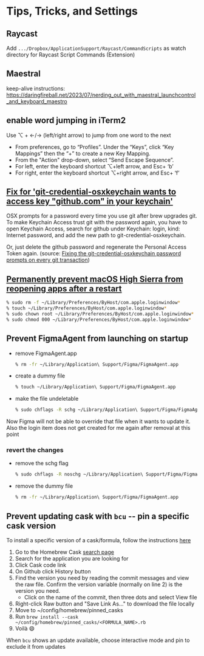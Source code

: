 # Tips, Tricks, and Settings

## Raycast

Add `.../Dropbox/ApplicationSupport/Raycast/CommandScripts` as watch directory for Raycast Script Commands (Extension)

## Maestral

keep-alive instructions: https://daringfireball.net/2023/07/nerding_out_with_maestral_launchcontrol_and_keyboard_maestro

## enable word jumping in iTerm2

Use ⌥ + <-/-> (left/right arrow) to jump from one word to the next

- From preferences, go to “Profiles”. Under the “Keys”, click “Key Mappings” then the “+” to create a new Key Mapping.
- From the "Action" drop-down, select “Send Escape Sequence”.
- For left, enter the keyboard shortcut ⌥+left arrow, and Esc+ ‘b’
- For right, enter the keyboard shortcut ⌥+right arrow, and Esc+ ‘f’

## [Fix for 'git-credential-osxkeychain wants to access key "github.com" in your keychain'](https://stackoverflow.com/a/71936715/662731)

OSX prompts for a password every time you use git after brew upgrades git. To make Keychain Access trust git with the password again, you have to open Keychain Access, search for github under Keychain: login, kind: Internet password, and add the new path to git-credential-osxkeychain.

Or, just delete the github password and regenerate the Personal Access Token again. (source: [Fixing the git-credential-osxkeychain password prompts on every git transaction](https://dominoc925.blogspot.com/2019/11/fixing-git-credential-osxkeychain.html))

## [Permanently prevent macOS High Sierra from reopening apps after a restart](https://apple.stackexchange.com/a/309140/234778)

```bash
% sudo rm -f ~/Library/Preferences/ByHost/com.apple.loginwindow*
% touch ~/Library/Preferences/ByHost/com.apple.loginwindow*
% sudo chown root ~/Library/Preferences/ByHost/com.apple.loginwindow*
% sudo chmod 000 ~/Library/Preferences/ByHost/com.apple.loginwindow*
```

## Prevent FigmaAgent from launching on startup

- remove FigmaAgent.app

    ```bash
    % rm -fr ~/Library/Application\ Support/Figma/FigmaAgent.app
    ```

- create a dummy file

    ```bash
    % touch ~/Library/Application\ Support/Figma/FigmaAgent.app
    ```

- make the file undeletable

    ```bash
    % sudo chflags -R schg ~/Library/Application\ Support/Figma/FigmaAgent.app
    ```

Now Figma will not be able to override that file when it wants to update it. Also the login item does not get created for me again after removal at this point

### revert the changes

- remove the schg flag

    ```bash
    % sudo chflags -R noschg ~/Library/Application\ Support/Figma/FigmaAgent.app
    ```

- remove the dummy file

    ```bash
    % rm -fr ~/Library/Application\ Support/Figma/FigmaAgent.app
    ```

## Prevent updating cask with `bcu` -- pin a specific cask version

To install a specific version of a cask/formula, follow the instructions [here](https://stackoverflow.com/a/66477916/662731)

1. Go to the Homebrew Cask [search page](https://formulae.brew.sh/cask/)
1. Search for the application you are looking for
1. Click Cask code link
1. On Github click History button
1. Find the version you need by reading the commit messages and view the raw file. Confirm the version variable (normally on line 2) is the version you need.
    - Click on the name of the commit, then three dots and select View file
1. Right-click Raw button and "Save Link As..." to download the file locally
1. Move to ~/config/homebrew/pinned_casks
1. Run `brew install --cask ~/config/homebrew/pinned_casks/<FORMULA_NAME>.rb`
1. Voilà 😄

When `bcu` shows an update available, choose interactive mode and pin to exclude it from updates
